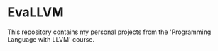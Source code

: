 # EvaLLVM
This repository contains my personal projects from the 'Programming Language with LLVM' course.
